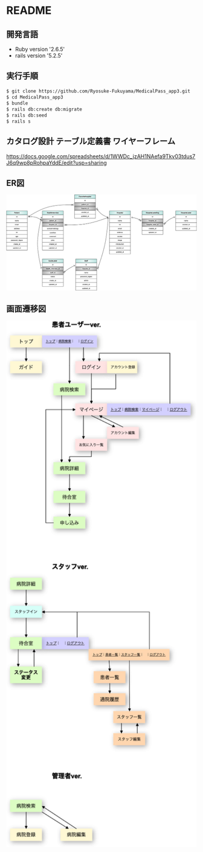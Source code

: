 # README

## 開発言語
- Ruby version '2.6.5'
- rails version '5.2.5'

## 実行手順
```
$ git clone https://github.com/Ryosuke-Fukuyama/MedicalPass_app3.git
$ cd MedicalPass_app3
$ bundle
$ rails db:create db:migrate
$ rails db:seed
$ rails s
```

## カタログ設計 テーブル定義書 ワイヤーフレーム
https://docs.google.com/spreadsheets/d/1WWDc_jzAH1NAefa9Tkv03tdus7J6q9wp8pRohpaYddE/edit?usp=sharing
## ER図
<img src="docs/E-R_diagram.png" alt="ER図" width='650px'>

## 画面遷移図
<img src="docs/S-F_diagram.png" alt="画面遷移図" width='650px'>